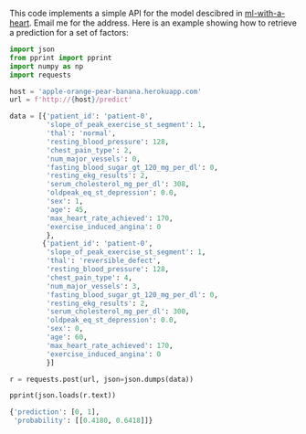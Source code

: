 This code implements a simple API for the model descibred in [ml-with-a-heart](https://github.com/r-b-g-b/ml-with-a-heart). Email me for the address. Here is an example showing how to retrieve a prediction for a set of factors:

```python
import json
from pprint import pprint
import numpy as np
import requests

host = 'apple-orange-pear-banana.herokuapp.com'
url = f'http://{host}/predict'

data = [{'patient_id': 'patient-0',
         'slope_of_peak_exercise_st_segment': 1,
         'thal': 'normal',
         'resting_blood_pressure': 128,
         'chest_pain_type': 2,
         'num_major_vessels': 0,
         'fasting_blood_sugar_gt_120_mg_per_dl': 0,
         'resting_ekg_results': 2,
         'serum_cholesterol_mg_per_dl': 308,
         'oldpeak_eq_st_depression': 0.0,
         'sex': 1,
         'age': 45,
         'max_heart_rate_achieved': 170,
         'exercise_induced_angina': 0
         },
        {'patient_id': 'patient-0',
         'slope_of_peak_exercise_st_segment': 1,
         'thal': 'reversible_defect',
         'resting_blood_pressure': 128,
         'chest_pain_type': 4,
         'num_major_vessels': 3,
         'fasting_blood_sugar_gt_120_mg_per_dl': 0,
         'resting_ekg_results': 2,
         'serum_cholesterol_mg_per_dl': 300,
         'oldpeak_eq_st_depression': 0.0,
         'sex': 0,
         'age': 60,
         'max_heart_rate_achieved': 170,
         'exercise_induced_angina': 0
         }]

r = requests.post(url, json=json.dumps(data))

pprint(json.loads(r.text))

{'prediction': [0, 1],
 'probability': [[0.4180, 0.6418]]}
```